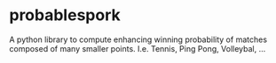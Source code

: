 # probablespork
A python library to compute enhancing winning probability of matches composed of many smaller points. I.e. Tennis, Ping Pong, Volleybal, ...
